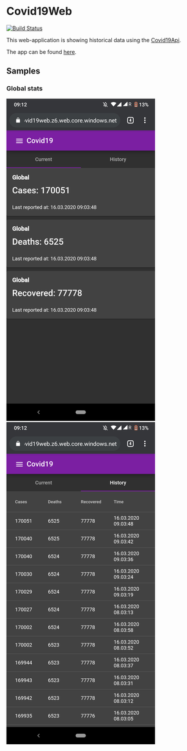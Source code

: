 # Covid19Web

[![Build Status](https://travis-ci.com/alsami/Covid19Web.svg?branch=master)](https://travis-ci.com/alsami/Covid19Web)

This web-application is showing historical data using the [Covid19Api](https://github.com/alsami/Covid19Api).

The app can be found [here](https://covid19web.z6.web.core.windows.net/).

## Samples

### Global stats

![test](./screenshots/current_global.png)
![test](./screenshots/history_global.png)

